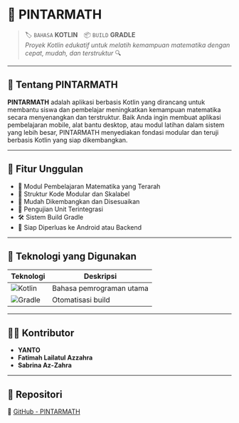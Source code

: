 # 🧠 PINTARMATH

> 🏷️ `BAHASA` **KOTLIN** 📦 `BUILD` **GRADLE**  
> _Proyek Kotlin edukatif untuk melatih kemampuan matematika dengan cepat, mudah, dan terstruktur_ 🔍

---

## 📘 Tentang PINTARMATH

**PINTARMATH** adalah aplikasi berbasis Kotlin yang dirancang untuk membantu siswa dan pembelajar meningkatkan kemampuan matematika secara menyenangkan dan terstruktur. Baik Anda ingin membuat aplikasi pembelajaran mobile, alat bantu desktop, atau modul latihan dalam sistem yang lebih besar, PINTARMATH menyediakan fondasi modular dan teruji berbasis Kotlin yang siap dikembangkan.

---

## 🚀 Fitur Unggulan

- 🎯 Modul Pembelajaran Matematika yang Terarah
- 🧱 Struktur Kode Modular dan Skalabel
- 🔧 Mudah Dikembangkan dan Disesuaikan
- 🧪 Pengujian Unit Terintegrasi
- 🛠️ Sistem Build Gradle
- 📱 Siap Diperluas ke Android atau Backend

---

## 🧰 Teknologi yang Digunakan

| Teknologi  | Deskripsi                         |
|------------|-----------------------------------|
| ![Kotlin](https://img.shields.io/badge/Kotlin-7F52FF?logo=kotlin&logoColor=white) | Bahasa pemrograman utama |
| ![Gradle](https://img.shields.io/badge/Gradle-02303A?logo=gradle&logoColor=white) | Otomatisasi build |


---

## 👨‍💻 Kontributor

- **YANTO**
- **Fatimah Lailatul Azzahra**
- **Sabrina Az-Zahra**

---

## 🔗 Repositori

📎 [GitHub - PINTARMATH](https://github.com/codebyyanto/PINTARMATH.git)
